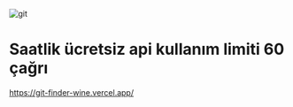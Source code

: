 ![git](https://github.com/brtoz/git-finder/assets/124490379/7943d7f5-e856-468c-98fb-ed217ab5f625)

# Saatlik ücretsiz api kullanım limiti 60 çağrı

https://git-finder-wine.vercel.app/
